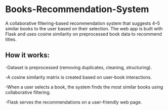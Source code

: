 # Books-Recommendation-System
A collaborative filtering-based recommendation system that suggests 4–5 similar books to the user based on their selection.
The web app is built with Flask and uses cosine similarity on preprocessed book data to recommend titles.


<h2>How it works:</h2>
-Dataset is preprocessed (removing duplicates, cleaning, structuring).

-A cosine similarity matrix is created based on user-book interactions.

-When a user selects a book, the system finds the most similar books using collaborative filtering.

-Flask serves the recommendations on a user-friendly web page.
